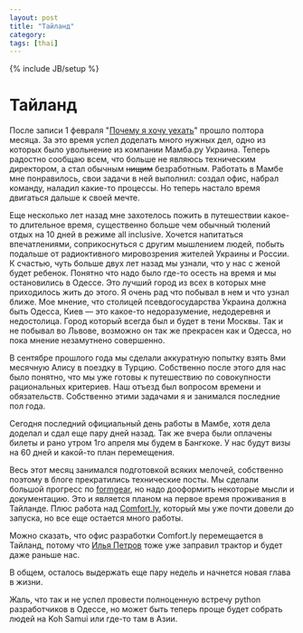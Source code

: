```yaml
---
layout: post
title: "Тайланд"
category: 
tags: [thai]
---
```

{% include JB/setup %}

# Тайланд

После записи 1 февраля "[Почему я хочу уехать](http://www.vurt.ru/2012/02/relocate)" прошло полтора месяца. За это время успел доделать много нужных дел, одно из которых было увольнение из компании Мамба.ру Украина. Теперь радостно сообщаю всем, что больше не являюсь техническим директором, а стал обычным <del>нищим</del> безработным. Работать в Мамбе мне понравилось, свои задачи в ней выполнил: создал офис, набрал команду, наладил какие-то процессы. Но теперь настало время двигаться дальше к своей мечте. 

Еще несколько лет назад мне захотелось пожить в путешествии какое-то длительное время, существенно больше чем обычный тюлений отдых на 10 дней в режиме all inclusive. Хочется напитаться впечатлениями, соприкоснуться с другим мышлением людей, побыть подальше от радиоктивного мировозрения жителей Украины и России. К счастью, чуть больше двух лет назад мы узнали, что у нас с женой будет ребенок. Понятно что надо было где-то осесть на время и мы остановились в Одессе. Это лучший город из всех в которых мне приходилось жить до этого. Я очень рад что побывал в нем и что узнал ближе. Мое мнение, что столицей псевдогосударства Украина должна быть Одесса, Киев — это какое-то недоразумение, недодеревня и недостолица. Город который всегда был и будет в тени Москвы. Так и не побывал во Львове, возможно он так же прекрасен как и Одесса, но пока мнение незамутнено совершенно. 

В сентябре прошлого года мы сделали аккуратную попытку взять 8ми месячную Алису в поездку в Турцию. Собственно после этого для нас было понятно, что мы уже готовы к путешествию по совокупности рациональных критериев. Наш отъезд был вопросом времени и обязательств. Собственно этими задачами я и занимался последние пол года.

Сегодня последний официальный день работы в Мамбе, хотя дела доделал и сдал еще пару дней назад. Так же вчера были оплачены билеты и рано утром 1го апреля мы будем в Бангкоке. У нас будут визы на 60 дней и какой-то план перемещения. 

Весь этот месяц занимался подготовкой всяких мелочей, собственно поэтому в блоге прекратились технические посты. Мы сделали большой прогресс по [formgear](https://github.com/xen/formgear), но надо дооформить некоторые мысли и документацию. Это и является планом на первое время проживания в Тайланде. Плюс работа над [Comfort.ly](http://comfort.ly/), который мы уже почти довели до запуска, но все еще остается много работы.

Можно сказать, что офис разработки Comfort.ly перемещается в Тайланд, потому что [Илья Петров](https://twitter.com/#!/ilyamuromec) тоже уже заправил трактор и будет даже раньше нас.

В общем, осталось выдержать еще пару недель и начнется новая глава в жизни.

Жаль, что так и не успел провести полноценную встречу python разработчиков в Одессе, но может быть теперь проще будет собрать людей на Koh Samui или где-то там в Азии.


